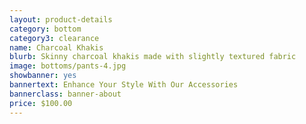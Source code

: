```yaml
---
layout: product-details
category: bottom
category3: clearance
name: Charcoal Khakis
blurb: Skinny charcoal khakis made with slightly textured fabric
image: bottoms/pants-4.jpg
showbanner: yes
bannertext: Enhance Your Style With Our Accessories
bannerclass: banner-about
price: $100.00
---
```




